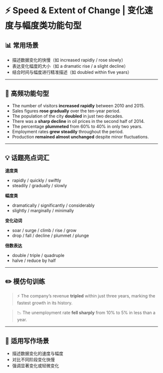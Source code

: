 # ⚡ Speed & Extent of Change | 变化速度与幅度类功能句型

## 📊 常用场景

- 描述数据变化的快慢（如 increased rapidly / rose slowly）
- 表达变化幅度的大小（如 a dramatic rise / a slight decline）
- 结合时间与幅度进行精准描述（如 doubled within five years）

---

## 🔁 高频功能句型

- The number of visitors **increased rapidly** between 2010 and 2015.
- Sales figures **rose gradually** over the ten-year period.
- The population of the city **doubled** in just two decades.
- There was a **sharp decline** in oil prices in the second half of 2014.
- The percentage **plummeted** from 60% to 40% in only two years.
- Employment rates **grew steadily** throughout the period.
- Production **remained almost unchanged** despite minor fluctuations.

---

## 💡 话题亮点词汇

**速度类**  
- rapidly / quickly / swiftly  
- steadily / gradually / slowly  

**幅度类**  
- dramatically / significantly / considerably  
- slightly / marginally / minimally  

**变化动词**  
- soar / surge / climb / rise / grow  
- drop / fall / decline / plummet / plunge  

**倍数表达**  
- double / triple / quadruple  
- halve / reduce by half

---

## ✏️ 模仿句训练

> ⚡ The company’s revenue **tripled** within just three years, marking the fastest growth in its history.  

> 📉 The unemployment rate **fell sharply** from 10% to 5% in less than a year.

---

## 🧭 适用写作场景

- 描述数据变化的速度与幅度
- 对比不同阶段变化快慢
- 强调显著变化或轻微变化
